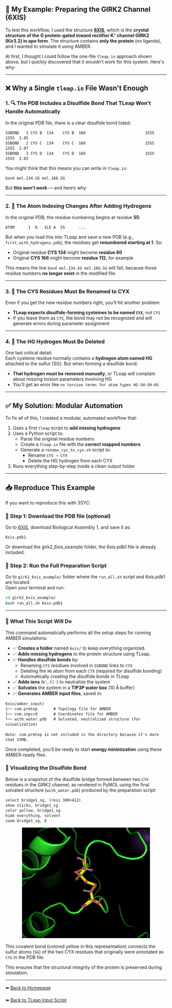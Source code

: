 
## 🧪 My Example: Preparing the GIRK2 Channel (6XIS)

To test this workflow, I used the structure [**6XIS**](https://www.rcsb.org/structure/6XIS), which is the **crystal structure of the G protein-gated inward rectifier K⁺ channel GIRK2 (Kir3.2) in apo form**. The structure contains **only the protein** (no ligands), and I wanted to simulate it using AMBER.

At first, I thought I could follow the one-file `tleap.in` approach shown above, but I quickly discovered that it wouldn’t work for this system. Here's why:

---

## ❌ Why a Single `tleap.in` File Wasn't Enough

### 1. 🔍 The PDB Includes a Disulfide Bond That TLeap Won’t Handle Automatically

In the original PDB file, there is a clear disulfide bond listed:

```
SSBOND   1 CYS B  134    CYS B  166                          1555   1555  2.05  
SSBOND   2 CYS C  134    CYS C  166                          1555   1555  2.07  
SSBOND   3 CYS D  134    CYS D  166                          1555   1555  2.03 
```

You might think that this means you can write in `tleap.in`:

```bash
bond mol.134.SG mol.166.SG
```

But **this won’t work** — and here’s why:

---

### 2. 🧬 The Atom Indexing Changes After Adding Hydrogens

In the original PDB, the residue numbering begins at residue **55**:

```
ATOM      1  N   ILE A  55      ...
```

But when you load this into TLeap and save a new PDB (e.g., `first_with_hydrogens.pdb`), the residues get **renumbered starting at 1**. So:

- Original residue **CYS 134** might become **residue 80**
- Original **CYS 166** might become **residue 112**, for example

This means the line `bond mol.134.SG mol.166.SG` will fail, because those residue numbers **no longer exist** in the modified file.

---

### 3. 🧪 The CYS Residues Must Be Renamed to CYX

Even if you get the new residue numbers right, you’ll hit another problem:

- **TLeap expects disulfide-forming cysteines to be named `CYX`**, not `CYS`
- If you leave them as `CYS`, the bond may not be recognized and will generate errors during parameter assignment

---

### 4. 🧼 The HG Hydrogen Must Be Deleted

One last critical detail:  
Each cysteine residue normally contains a **hydrogen atom named HG** attached to the sulfur (SG). But when forming a disulfide bond:

- **That hydrogen must be removed manually**, or TLeap will complain about missing torsion parameters involving HG
- You’ll get an error like `no torsion terms for atom types HS-SH-SH-HS`

---

## ✅ My Solution: Modular Automation

To fix all of this, I created a modular, automated workflow that:

1. Uses a first `tleap` script to **add missing hydrogens**
2. Uses a Python script to:
   - Parse the original residue numbers
   - Create a `tleap.in` file with the **correct mapped numbers**
   - Generate a `rename_cys_to_cyx.sh` script to:
     - Rename `CYS → CYX`
     - Delete the HG hydrogen from each CYX
3. Runs everything step-by-step inside a clean output folder

---

## 📥  Reproduce This Example

If you want to reproduce this with 3SYC:

### 🔧 Step 1: Download the PDB file (optional)
Go to [6XIS](https://www.rcsb.org/structure/6XIS), download Biological Assembly 1, and save it as:

```
6xis.pdb1
```
Or download the girk2_6xis_example folder, the 6xis.pdb1 file is already included.

### 🧪 Step 2: Run the Full Preparation Script

Go to `girk2_6xis_example/` folder where the `run_all.sh` script and 6xis.pdb1 are located.  
Open your terminal and run:

```bash
cd girk2_6xis_example/
bash run_all.sh 6xis.pdb1
```

---

### 🚀 What This Script Will Do

This command automatically performs all the setup steps for running AMBER simulations:

- ✅ **Creates a folder** named `6xis/` to keep everything organized.
- ✅ **Adds missing hydrogens** to the protein structure using TLeap.
- ✅ **Handles disulfide bonds** by:
  - Renaming `CYS` residues involved in `SSBOND` links to `CYX`
  - Deleting the `HG` atom from each `CYX` (required for disulfide bonding)
  - Automatically creating the disulfide bonds in TLeap
- ✅ **Adds ions** (`K⁺`, `Cl⁻`) to neutralize the system
- ✅ **Solvates** the system in a **TIP3P water box** (10 Å buffer)
- ✅ **Generates AMBER input files**, saved in:

```
6xis/amber_input/
├── com.prmtop       # Topology file for AMBER
├── com.inpcrd       # Coordinates file for AMBER
└── with_water.pdb   # Solvated, neutralized structure (for visualization)

Note: com.prmtop is not included in the directory because it's more that 25MB.
```

Once completed, you’ll be ready to start **energy minimization** using these AMBER-ready files.

### 📸 Visualizing the Disulfide Bond

Below is a snapshot of the disulfide bridge formed between two `CYX` residues in the GIRK2 channel, as rendered in PyMOL using the final solvated structure (`with_water.pdb`) produced by the preparation script:

```
select bridge1_sg, (resi 380+412)
show sticks, bridge1_sg
color yellow, bridge1_sg
hide everything, solvent
zoom bridge1_sg, 8
```

<p align="center">
  <img src="./disulfide_bridge.png" alt="Disulfide bridge between CYX residues" width="400"/>
</p>

This covalent bond (colored yellow in this representation) connects the sulfur atoms (`SG`) of the two CYX residues that originally were annotated as `CYS` in the PDB file.

This ensures that the structural integrity of the protein is preserved during simulation.

---

⬅️ [Back to Homepage](./README.md)

⬅️ [Back to TLeap Input Script](./tleap.md)
